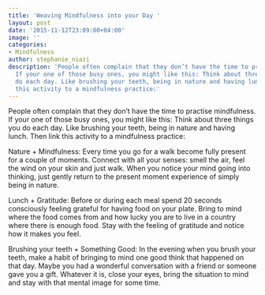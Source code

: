 ```yaml
---
title: 'Weaving Mindfulness into your Day '
layout: post
date: '2015-11-12T23:09:00+04:00'
image: ''
categories:
- Mindfulness
author: stephanie_niazi
description: 'People often complain that they don’t have the time to practise mindfulness.
  If your one of those busy ones, you might like this: Think about three things you
  do each day. Like brushing your teeth, being in nature and having lunch. Then link
  this activity to a mindfulness practice:'
---
```

People often complain that they don’t have the time to practise mindfulness. If your one of those busy ones, you might like this: Think about three things you do each day. Like brushing your teeth, being in nature and having lunch. Then link this activity to a mindfulness practice:

Nature + Mindfulness: Every time you go for a walk become fully present for a couple of moments. Connect with all your senses: smell the air, feel the wind on your skin and just walk. When you notice your mind going into thinking, just gently return to the present moment experience of simply being in nature.

Lunch + Gratitude: Before or during each meal spend 20 seconds consciously feeling grateful for having food on your plate. Bring to mind where the food comes from and how lucky you are to live in a country where there is enough food. Stay with the feeling of gratitude and notice how it makes you feel.

Brushing your teeth + Something Good: In the evening when you brush your teeth, make a habit of bringing to mind one good think that happened on that day. Maybe you had a wonderful conversation with a friend or someone gave you a gift. Whatever it is, close your eyes, bring the situation to mind and stay with that mental image for some time.